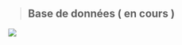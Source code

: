 >## **Base de données ( en cours )**
[![](https://mermaid.ink/img/pako:eNrNWNtOGzEQ_RXLT9ACyiYNJFFfWm5CKhcVykMVqTLrIbjdtbe2N0ApH9Tv6I_VdhJI1nY2QbQ0D4njOfaM58yMZ_cOp4IC7uE0I0rtMDKQJO9zNP58UiBRHyd9jN7-XF83w1dmeCKUrsMcglJkAI8wu2gB2KEYMqhTGQF5m20TDQMhg1i7xSPyFGS92ghoGbVui3m-s8M9IfPawx7kMzojtlVQY1PrcWGd54yCqNVZQUV1VnAnkg2N47YFH4JURDPBF_H1FHxfirLw11gn1xp9CkQJvgDMTB8XjLNpcCwe7bQHnnyWD2eEXJaOouauuuNrxjViFBXfPMmQyPSKSFSahUckB9RuRDGQE5ahZrsdRRTGhmshaRBEDYXIfh1fvmdSXwUBmhkbUglmSN9ptF1KCVyfmdlTTfLCW_PVUINyoIwcUMTLLAsjBpb_lQ9MaXChsDoHK0UGnuRCmFnCEUm1i8Uo4ILMEHrvc_RYA6JERR3MLUUV5wZUjMLmKXFgFXhCDTcaqVsuCsVUmFdCDV2e6DITRCNaSnIR8Km1xkTxR_heMgk0KJdgvKpgJ-RyK09Hzrw9oNEjMVvADuhKKrIMUlsNIuxXOUaR83Axa0yAgFGNeHkCFnGhcvVt5VwwuS3yHPZBglx9Eltz2HAnfxEm7OmqVMSImHLIUZlfTN8Ofh76prvlUDBlOqfgxiYqZn0TS97x3bCw3S5CROhCcUtK5R3FTuezrc5sFVbA6RcyvwbHQv_fmK9mW6ZnMd81o8skbib4wJmvmQ4VOTqhPRzqRu5YGMvRCkFDk4nokpgsQ01kTGf69y8VTkhxzUEGsm3JqzQUhePebBlXTKiKpH9hXBsQOeflfkfzGKWj6_0vHNK2036MBuJzuk2qWuL1UHPEu7aFisilqaygdEQadNBDoZSDgs5LhOVd49r-hfM3fns9iJRMI8a7Kl9Xx90jwX9kT-iZZJlLxkbDMQcvmCays2tRe1PsmbrCqQrqfY79_SeoZ_B_tGxN57pXK-_xGs5BmvShuIedGX2sr8Bsj3tmmLHBle7jPrdAUmpxestT3LskmYI1XBY2G8bvMCqzu5RpIR8mC8I_C5FP_8e9O3yDe0nS2djqvmkmzdabpNXobK7hW9xbb21tJK1WO2m0O912t7uZ3K_hH26HxAg2G0m329lMGs1my64Ap-1w_GbF_tz_AcK7peE?type=png)](https://mermaid.live/edit#pako:eNrNWNtOGzEQ_RXLT9ACyiYNJFFfWm5CKhcVykMVqTLrIbjdtbe2N0ApH9Tv6I_VdhJI1nY2QbQ0D4njOfaM58yMZ_cOp4IC7uE0I0rtMDKQJO9zNP58UiBRHyd9jN7-XF83w1dmeCKUrsMcglJkAI8wu2gB2KEYMqhTGQF5m20TDQMhg1i7xSPyFGS92ghoGbVui3m-s8M9IfPawx7kMzojtlVQY1PrcWGd54yCqNVZQUV1VnAnkg2N47YFH4JURDPBF_H1FHxfirLw11gn1xp9CkQJvgDMTB8XjLNpcCwe7bQHnnyWD2eEXJaOouauuuNrxjViFBXfPMmQyPSKSFSahUckB9RuRDGQE5ahZrsdRRTGhmshaRBEDYXIfh1fvmdSXwUBmhkbUglmSN9ptF1KCVyfmdlTTfLCW_PVUINyoIwcUMTLLAsjBpb_lQ9MaXChsDoHK0UGnuRCmFnCEUm1i8Uo4ILMEHrvc_RYA6JERR3MLUUV5wZUjMLmKXFgFXhCDTcaqVsuCsVUmFdCDV2e6DITRCNaSnIR8Km1xkTxR_heMgk0KJdgvKpgJ-RyK09Hzrw9oNEjMVvADuhKKrIMUlsNIuxXOUaR83Axa0yAgFGNeHkCFnGhcvVt5VwwuS3yHPZBglx9Eltz2HAnfxEm7OmqVMSImHLIUZlfTN8Ofh76prvlUDBlOqfgxiYqZn0TS97x3bCw3S5CROhCcUtK5R3FTuezrc5sFVbA6RcyvwbHQv_fmK9mW6ZnMd81o8skbib4wJmvmQ4VOTqhPRzqRu5YGMvRCkFDk4nokpgsQ01kTGf69y8VTkhxzUEGsm3JqzQUhePebBlXTKiKpH9hXBsQOeflfkfzGKWj6_0vHNK2036MBuJzuk2qWuL1UHPEu7aFisilqaygdEQadNBDoZSDgs5LhOVd49r-hfM3fns9iJRMI8a7Kl9Xx90jwX9kT-iZZJlLxkbDMQcvmCays2tRe1PsmbrCqQrqfY79_SeoZ_B_tGxN57pXK-_xGs5BmvShuIedGX2sr8Bsj3tmmLHBle7jPrdAUmpxestT3LskmYI1XBY2G8bvMCqzu5RpIR8mC8I_C5FP_8e9O3yDe0nS2djqvmkmzdabpNXobK7hW9xbb21tJK1WO2m0O912t7uZ3K_hH26HxAg2G0m329lMGs1my64Ap-1w_GbF_tz_AcK7peE)